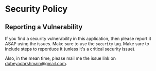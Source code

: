 # Security Policy

## Reporting a Vulnerability

If you find a security vulnerability in this application, then please report it ASAP using the issues. Make sure to use the `security` tag. Make sure to include steps to reporduce it (unless it's a critical security issue).

Also, in the mean time, please mail me the issue link on [dubeyadarshmain@gmail.com](dubeyadarshmain@gmail.com).
